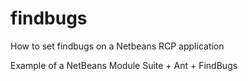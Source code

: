 # findbugs
How to set findbugs on a Netbeans RCP application

Example of a NetBeans Module Suite + Ant + FindBugs

